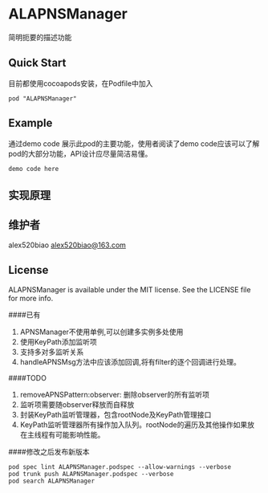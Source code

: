 # ALAPNSManager

简明扼要的描述功能


## Quick Start

目前都使用cocoapods安装，在Podfile中加入

```
pod "ALAPNSManager" 
```

## Example
通过demo code 展示此pod的主要功能，使用者阅读了demo code应该可以了解pod的大部分功能，API设计应尽量简洁易懂。

``` 
demo code here
```

## 实现原理


## 维护者

alex520biao <alex520biao@163.com>

## License

ALAPNSManager is available under the MIT license. See the LICENSE file for more info.

####已有
1. APNSManager不使用单例,可以创建多实例多处使用
2. 使用KeyPath添加监听项
3. 支持多对多监听关系
4. handleAPNSMsg方法中应该添加回调,将有filter的逐个回调进行处理。

####TODO
1. removeAPNSPattern:observer: 删除observer的所有监听项
2. 监听项需要随observer释放而自释放
3. 封装KeyPath监听管理器，包含rootNode及KeyPath管理接口
4. KeyPath监听管理器所有操作加入队列。rootNode的遍历及其他操作如果放在主线程有可能影响性能。


####修改之后发布新版本
	
	pod spec lint ALAPNSManager.podspec --allow-warnings --verbose
	pod trunk push ALAPNSManager.podspec --verbose
	pod search ALAPNSManager
	
